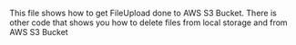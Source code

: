 This file shows how to get FileUpload done to AWS S3 Bucket. There is other code that shows you how to delete files from local storage and from AWS S3 Bucket
